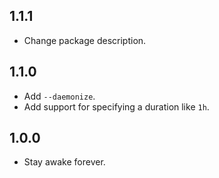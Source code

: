## 1.1.1

- Change package description.

## 1.1.0

- Add `--daemonize`.
- Add support for specifying a duration like `1h`.

## 1.0.0

- Stay awake forever.


